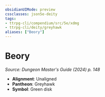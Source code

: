 ```yaml
---
obsidianUIMode: preview
cssclasses: json5e-deity
tags:
- ttrpg-cli/compendium/src/5e/xdmg
- ttrpg-cli/deity/greyhawk
aliases: ["Beory"]
---
```

# Beory
*Source: Dungeon Master's Guide (2024) p. 148* 

- **Alignment**: Unaligned
- **Pantheon**: Greyhawk
- **Symbol**: Green disk